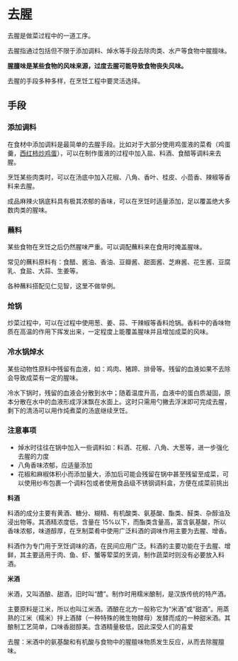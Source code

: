 # 去腥

去腥是做菜过程中的一道工序。

去腥指通过包括但不限于添加调料、焯水等手段去除肉类、水产等食物中腥膻味。

**腥膻味是某些食物的风味来源，过度去腥可能导致食物丧失风味。**

去腥的手段多种多样，在烹饪工程中要灵活选择。

## 手段

### 添加调料

在食材中添加调料是最简单的去腥手段。比如对于大部分使用鸡蛋液的菜肴（鸡蛋羹，[西红柿炒鸡蛋](/dishes/vegetable_dish/西红柿炒鸡蛋.md)），可以在制作蛋液的过程中加入盐、料酒、食醋等调料来去腥。

烹饪某些肉类时，可以在汤底中加入花椒、八角、香叶、桂皮、小茴香、辣椒等香料来去腥。

成品麻辣火锅底料具有极其浓郁的香味，可以在烹饪时适量添加，足以覆盖绝大多数肉类的腥味。

### 蘸料

某些食物在烹饪之后仍然腥味严重。可以调配蘸料来在食用时掩盖腥味。

常见的蘸料原料有：食醋、酱油、香油、豆瓣酱、甜面酱、芝麻酱、花生酱、豆腐乳、食盐、大蒜、生姜等。

各种蘸料搭配见仁见智，这里不做举例。

### 炝锅

炒菜过程中，可以在过程中使用葱、姜、蒜、干辣椒等香料炝锅。香料中的香味物质在高温的作用下挥发出来，一定程度上能覆盖腥味并且增加成菜的风味。

### 冷水锅焯水

某些动物性原料中残留有血液，如：鸡肉、猪蹄、排骨等。残留的血液如果不去除会导致成菜有一定的腥味。

冷水下锅时，残留的血液会分散到水中；随着温度升高，血液中的蛋白质凝固，原本分散在水中的血液形成浮沫飘在水面上。这时只需用勺撇去浮沫即可完成去腥，剩下的清汤可以用作炖煮菜的汤底继续烹饪。

### 注意事项

- 焯水时往往在锅中加入一些调料如：料酒、花椒、八角、大葱等，进一步强化去腥的力度
- 八角香味浓郁，应适量添加
- 花椒和麻椒体积小而添加量大，添加后可能会残留在锅中甚至残留至成菜，可以使用纱布包裹一个调料包或者使用食品级不锈钢调料盒，方便在成菜前挑出

**料酒**

料酒的成分主要有黄酒、糖分、糊精、有机酸类、氨基酸、酯类、醛类、杂醇油及浸出物等。其酒精浓度低，含量在 15%以下，而酯类含量高，富含氨基酸，所以香味浓郁，味道醇厚，在烹制菜肴中使用广泛料酒的调味作用主要为去腥、增香。

料酒作为专门用于烹饪调味的酒，在民间应用广泛。料酒的主要功能在于去腥、增鲜，其主要适用于肉、鱼、虾、蟹等荤菜的烹调，制作蔬菜时则没有必要放入料酒。

**米酒**

米酒，又叫酒酿、甜酒，旧时叫“醴”。制作时用糯米酿制，是汉族传统的特产酒。

主要原料是江米，所以也叫江米酒。酒酿在北方一般称它为“米酒”或“甜酒”。用蒸熟的江米（糯米）拌上酒酵（一种特殊的微生物酵母）发酵而成的一种甜米酒。其酿制工艺简单，口味香甜醇美。含酒精量极低，因此深受人们的喜爱

去腥：米酒中的氨基酸和有机酸与食物中的腥膻味物质发生反应，从而去除腥膻味。
